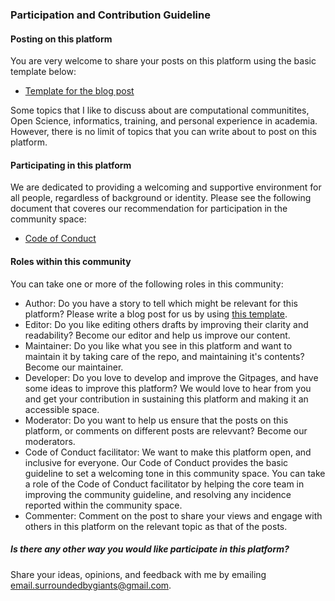 ### Participation and Contribution Guideline

#### Posting on this platform

You are very welcome to share your posts on this platform using the basic template below:
- [Template for the blog post](./template)

Some topics that I like to discuss about are computational communitites, Open Science, informatics, training, and personal experience in academia. However, there is no limit of topics that you can write about to post on this platform. 

#### Participating in this platform

We are dedicated to providing a welcoming and supportive environment for all people, regardless of background or identity. Please see the following document that coveres our recommendation for participation in the community space:
- [Code of Conduct](./../conduct)

#### Roles within this community

You can take one or more of the following roles in this community:

- Author: Do you have a story to tell which might be relevant for this platform? Please write a blog post for us by using [this template](./../template).
- Editor: Do you like editing others drafts by improving their clarity and readability? Become our editor and help us improve our content.
- Maintainer: Do you like what you see in this platform and want to maintain it by taking care of the repo, and maintaining it's contents? Become our maintainer.
- Developer: Do you love to develop and improve the Gitpages, and have some ideas to improve this platform? We would love to hear from you and get your contribution in sustaining this platform and making it an accessible space.
- Moderator: Do you want to help us ensure that the posts on this platform, or comments on different posts are relevvant? Become our moderators.
- Code of Conduct facilitator: We want to make this platform open, and inclusive for everyone. Our Code of Conduct provides the basic guideline to set a welcoming tone in this community space. You can take a role of the Code of Conduct facilitator by helping the core team in improving the community guideline, and resolving any incidence reported within the community space.
- Commenter: Comment on the post to share your views and engage with others in this platform on the relevant topic as that of the posts.


##### Is there any other way you would like participate in this platform? 

Share your ideas, opinions, and feedback with me by emailing [email.surroundedbygiants@gmail.com](mailto:email.surroundedbygiants@gmail.com).
